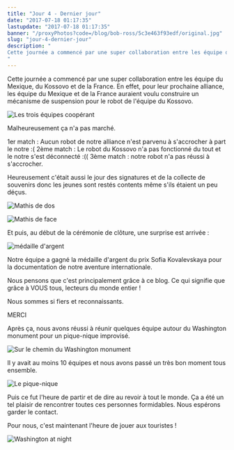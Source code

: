 ```yaml
---
title: "Jour 4 - Dernier jour"
date: "2017-07-18 01:17:35"
lastupdate: "2017-07-18 01:17:35"
banner: "/proxyPhotos?code=/blog/bob-ross/5c3e463f93edf/original.jpg"
slug: "jour-4-dernier-jour"
description: " 
Cette journée a commencé par une super collaboration entre les équipe du Mexique, du Kossovo et de la France. En effet, pour leur prochaine allianc
"
---
```

Cette journée a commencé par une super collaboration entre les équipe du Mexique, du Kossovo et de la France. En effet, pour leur prochaine alliance, les équipe du Mexique et de la France auraient voulu construire un mécanisme de suspension pour le robot de l'équipe du Kossovo.

![Les trois équipes coopérant](/proxyPhotos?code=/blog/bob-ross/5c3e4640016d1/50.jpg "Les trois équipes coopérant")

Malheureusement ça n'a pas marché.

1er match : Aucun robot de notre alliance n'est parvenu à s'accrocher à part le notre :(
2ème match : Le robot du Kossovo n'a pas fonctionné du tout et le notre s'est déconnecté :((
3ème match : notre robot n'a pas réussi à s'accrocher.

Heureusement c'était aussi le jour des signatures et de la collecte de souvenirs donc les jeunes sont restés contents même s'ils étaient un peu déçus.

![Mathis de dos](/proxyPhotos?code=/blog/bob-ross/5c3e46406a50b/50.jpg "Mathis de dos")

![Mathis de face](/proxyPhotos?code=/blog/bob-ross/5c3e4640d5b70/50.jpg "Mathis de face")

Et puis, au début de la cérémonie de clôture, une surprise est arrivée :

![médaille d'argent](/proxyPhotos?code=/blog/bob-ross/5c3e463f93edf/50.jpg "médaille d'argent")

Notre équipe a gagné la médaille d'argent du prix Sofia Kovalevskaya pour la documentation de notre aventure internationale.

Nous pensons que c'est principalement grâce à ce blog. Ce qui signifie que grâce à VOUS tous, lecteurs du monde entier !

Nous sommes si fiers et reconnaissants.

MERCI

Après ça, nous avons réussi à réunir quelques équipe autour du Washington monument pour un pique-nique improvisé.

![Sur le chemin du Washington monument](/proxyPhotos?code=/blog/bob-ross/5c3e4641df1dd/50.jpg "Sur le chemin du Washington monument")

Il y avait au moins 10 équipes et nous avons passé un très bon moment tous ensemble.

![Le pique-nique](/proxyPhotos?code=/blog/bob-ross/5c3e46427238c/50.jpg "Le pique-nique")

Puis ce fut l'heure de partir et de dire au revoir à tout le monde. Ça a été un tel plaisir de rencontrer toutes ces personnes formidables.
Nous espérons garder le contact.

Pour nous, c'est maintenant l'heure de jouer aux touristes !

![Washington at night](/proxyPhotos?code=/blog/bob-ross/5c3e4642b63f2/50.jpg "Washington at night")
    